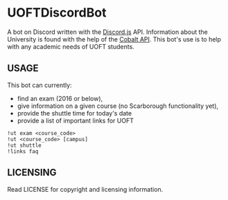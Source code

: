# UOFTDiscordBot
A bot on Discord written with the [Discord.js](https://discord.js.org/#/) API.
Information about the University is found with the help of the [Cobalt API](https://cobalt.qas.im/).
This bot's use is to help with any academic needs of UOFT students.

USAGE
-------------

This bot can currently:
* find an exam (2016 or below),
* give information on a given course (no Scarborough functionality yet),
* provide the shuttle time for today's date
* provide a list of important links for UOFT

```
!ut exam <course_code>
!ut <course_code> [campus]
!ut shuttle
!links faq
```

LICENSING
-------------
Read LICENSE for copyright and licensing information.
